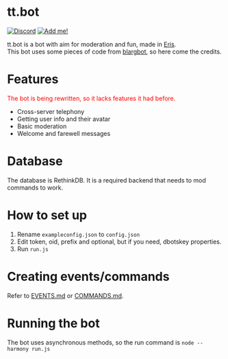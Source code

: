 # tt.bot 
[![Discord](https://img.shields.io/discord/195865382039453697.svg?style=flat-square)](https://discord.gg/pGN5dMq) [![Add me!](https://img.shields.io/badge/tt.bot-add%20to%20your%20server-brightgreen.svg?style=flat-square)](https://discordapp.com/oauth2/authorize?scope=bot&client_id=195506253806436353&permissions=-1&redirect_uri=https://tttie.ga/close.php&response_type=code)


tt.bot is a bot with aim for moderation and fun, made in [Eris](https://github.com/abalabahaha/eris).<br>
This bot uses some pieces of code from [blargbot](https://github.com/ratismal/blargbot), so here come the credits.

# Features
<span style="color:red">The bot is being rewritten, so it lacks features it had before.</span>
- Cross-server telephony
- Getting user info and their avatar
- Basic moderation
- Welcome and farewell messages

# Database
The database is RethinkDB. It is a required backend that needs to mod commands to work.

# How to set up
1. Rename `exampleconfig.json` to `config.json`
2. Edit token, oid, prefix and optional, but if you need, dbotskey properties.
3. Run `run.js`

# Creating events/commands
Refer to [EVENTS.md](./EVENTS.md) or [COMMANDS.md](./COMMANDS.md).

# Running the bot
The bot uses asynchronous methods, so the run command is
`node --harmony run.js`
